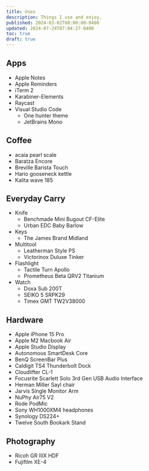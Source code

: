 ```yaml
---
title: Uses
description: Things I use and enjoy.
published: 2024-03-02T08:00:00-0400
updated: 2024-07-24T07:04:27-0400
toc: true
draft: true
---
```


## Apps

- Apple Notes
- Apple Reminders
- iTerm 2
- Karabiner-Elements
- Raycast
- Visual Studio Code
  - One hunter theme
  - JetBrains Mono

## Coffee

- acaia pearl scale
- Baratza Encore
- Breville Barista Touch
- Hario gooseneck kettle
- Kalita wave 185

## Everyday Carry

- Knife
  - Benchmade Mini Bugout CF-Elite
  - Urban EDC Baby Barlow
- Keys
  - The James Brand Midland
- Multitool
  - Leatherman Style PS
  - Victorinox Duluxe Tinker
- Flashlight
  - Tactile Turn Apollo
  - Prometheus Beta QRV2 Titanium
- Watch
  - Doxa Sub 200T
  - SEIKO 5 SRPK29
  - Timex GMT TW2V38000

## Hardware

- Apple iPhone 15 Pro
- Apple M2 Macbook Air
- Apple Studio Display
- Autonomous SmartDesk Core
- BenQ ScreenBar Plus
- Caldigit TS4 Thunderbolt Dock
- Cloudlifter CL-1
- Focusrite Scarlett Solo 3rd Gen USB Audio Interface
- Herman Miller Sayl chair
- Jarvis Single Monitor Arm
- NuPhy Air75 V2
- Rode PodMic
- Sony WH1000XM4 headphones
- Synology DS224+
- Twelve South Bookark Stand

## Photography

- Ricoh GR IIIX HDF
- Fujifilm XE-4
